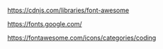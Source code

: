 https://cdnjs.com/libraries/font-awesome

https://fonts.google.com/

https://fontawesome.com/icons/categories/coding
